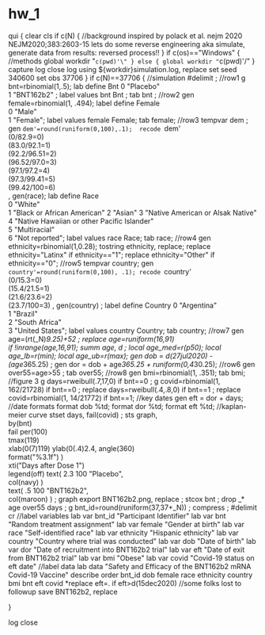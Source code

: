 # hw_1
qui {
	clear 
	cls
	if c(N) { //background
		inspired by polack et al. nejm 2020
		NEJM2020;383:2603-15
		lets do some reverse engineering
		aka simulate, generate data 
		from results: reversed process!!
	}
	if c(os)=="Windows" { //methods
	    global workdir "`c(pwd)'\"
	}
	else {
	    global workdir "`c(pwd)'/"
	}
	capture log close
	log using ${workdir}simulation.log, replace 
	set seed 340600
	set obs 37706
	}
	if c(N)==37706 { //simulation 
	    #delimit ; 
		//row1
		g bnt=rbinomial(1,.5);
		lab define Bnt 
		    0 "Placebo"  
	        1 "BNT162b2" ;
		label values bnt Bnt ;
		tab bnt ; 
		//row2
		gen female=rbinomial(1, .494); 
		label define Female  
		    0 "Male"  
			1 "Female"; 
		label values female Female; 
		tab female;
		//row3 
		tempvar dem ;
		gen `dem'=round(runiform(0,100),.1); 
		recode `dem'  
		    (0/82.9=0)  
		    (83.0/92.1=1)  
		    (92.2/96.51=2)   
		    (96.52/97.0=3)  
		    (97.1/97.2=4)  
		    (97.3/99.41=5)  
		    (99.42/100=6)  
		         , gen(race);
		lab define Race  
			0 "White"    
		    1 "Black or African American" 
			2 "Asian" 
			3 "Native American or Alsak Native"  
			4 "Native Hawaiian or other Pacific Islander"  
			5 "Multiracial"  
			6 "Not reported"; 
		label values race Race; 
		tab race;
		//row4 
		gen ethnicity=rbinomial(1,0.28);
		tostring ethnicity, replace;
		replace ethnicity="Latinx" if ethnicity=="1";
		replace ethnicity="Other" if ethnicity=="0";
		//row5 
		tempvar country;
		gen `country'=round(runiform(0,100), .1);
		recode `country'   
		    (0/15.3=0)  
			(15.4/21.5=1)  
			(21.6/23.6=2)  
			(23.7/100=3) 
			    , gen(country) ;
		label define Country 
			0 "Argentina"  
		    1 "Brazil"  
			2 "South Africa"  
			3 "United States"; 
		label values country Country; 
		tab country;
		//row7 
		gen age=(rt(_N)*9.25)+52 ; 
		replace age=runiform(16,91)  
		    if !inrange(age,16,91); 
		summ age, d ;
		local age_med=r(p50); local age_lb=r(min); local age_ub=r(max);
		gen dob = d(27jul2020) -  
		          (age*365.25) ; 
		gen dor = dob + age*365.25 + runiform(0,4*30.25); 
		//row6 
		gen over55=age>55 ; tab over55;
		//row8 
		gen bmi=rbinomial(1, .351); tab bmi; 
		//figure 3 
		g days=rweibull(.7,17,0) if bnt==0 ;
		g covid=rbinomial(1, 162/21728) if bnt==0 ; 
		replace days=rweibull(.4,.8,0) if bnt==1 ;
		replace covid=rbinomial(1, 14/21772) if bnt==1; 
		//key dates 
		gen eft = dor + days;
		//date formats
		format dob %td; format dor %td; format eft %td;
		 //kaplan-meier curve
		 stset days, fail(covid) ;
		 sts graph,  
		    by(bnt)  
		    fail per(100)  
		    tmax(119)  
		    xlab(0(7)119) 
		    ylab(0(.4)2.4, 
		        angle(360)    
			    format("%3.1f")
				)  
		    xti("Days after Dose 1")  
		    legend(off) 
		    text(
			    2.3 100 
			    "Placebo",  
			     col(navy)
				 )  
		    text(
			    .5 100 
				"BNT162b2",  
			    col(maroon)
				) ;
		graph export BNT162b2.png, replace ;
		stcox bnt ;
		drop _* age over55 days ;
		g bnt_id=round(runiform(37,37+_N)) ;
		compress  ;
		#delimit cr
		//label variables
		lab var bnt_id "Participant Identifier"
		lab var bnt "Random treatment assignment"
		lab var female "Gender at birth"
		lab var race "Self-identified race"
		lab var ethnicity "Hispanic ethnicity"
		lab var country "Country where trial was conducted"
		lab var dob "Date of birth"
		lab var dor "Date of recruitment into BNT162b2 trial"
		lab var eft "Date of exit from BNT162b2 trial"
		lab var bmi "Obese"
		lab var covid  "Covid-19 status on eft date"
		//label data
		lab data "Safety and Efficacy of the BNT162b2 mRNA Covid-19 Vaccine"
		describe
		order bnt_id dob female race ethnicity country bmi bnt eft covid 
		*replace eft=. if eft>d(15dec2020) //some folks lost to followup
		save BNT162b2, replace 

}
  
log close 

	

